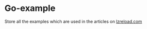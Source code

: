 # Go-example
Store all the examples which are used in the articles on [lzreload.com](http://lzreload.com/)